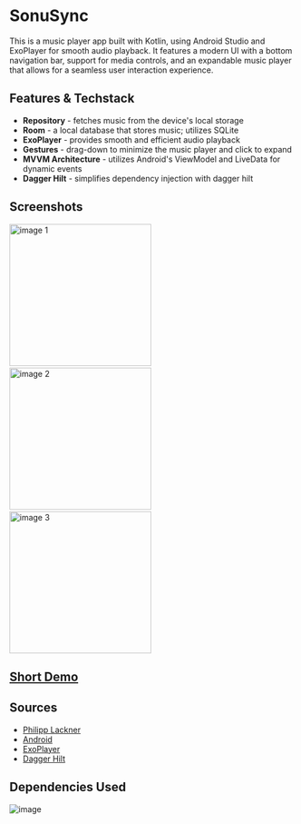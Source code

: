 # SonuSync
This is a  music player app built with Kotlin, using Android Studio and ExoPlayer for smooth audio playback. It features a modern UI with a bottom navigation bar, support for media controls, and an expandable music player that allows for a seamless user interaction experience.

## Features & Techstack
- <b>Repository</b> - fetches music from the device's local storage
- <b>Room</b> - a local database that stores music; utilizes SQLite
- <b>ExoPlayer</b> - provides smooth and efficient audio playback
- <b>Gestures</b> - drag-down to minimize the music player and click to expand
- <b>MVVM Architecture</b> - utilizes Android's ViewModel and LiveData for dynamic events
- <b>Dagger Hilt</b> - simplifies dependency injection with dagger hilt

## Screenshots
<img src="https://github.com/user-attachments/assets/cadbf1ec-b2f4-41cd-949d-490704ffb699" alt="image 1" width="250"/> &nbsp;&nbsp;&nbsp;&nbsp;&nbsp;&nbsp;&nbsp;&nbsp;&nbsp;&nbsp;&nbsp;&nbsp;&nbsp;&nbsp;&nbsp;&nbsp;&nbsp;&nbsp;&nbsp;&nbsp;&nbsp;&nbsp;&nbsp;&nbsp;&nbsp;&nbsp;&nbsp;
<img src="https://github.com/user-attachments/assets/77ff5191-3544-4748-a025-0d41b9fd8c53" alt="image 2" width="250"/> &nbsp;&nbsp;&nbsp;&nbsp;&nbsp;&nbsp;&nbsp;&nbsp;&nbsp;&nbsp;&nbsp;&nbsp;&nbsp;&nbsp;&nbsp;&nbsp;&nbsp;&nbsp;&nbsp;&nbsp;&nbsp;&nbsp;&nbsp;&nbsp;&nbsp;&nbsp;&nbsp;
<img src="https://github.com/user-attachments/assets/0fcd9989-7f17-46e7-88c6-70eaeb7305d8" alt="image 3" width="250"/> 

## [Short Demo](https://github.com/user-attachments/assets/44acf043-bd8e-48b1-821d-25a537b4a1ea)

## Sources
- [Philipp Lackner](https://www.youtube.com/@PhilippLackner/featured)
- [Android](https://developer.android.com/guide)
- [ExoPlayer](https://developer.android.com/media/media3)
- [Dagger Hilt](https://youtu.be/bbMsuI2p1DQ)

## Dependencies Used
![image](https://github.com/user-attachments/assets/54e02f3d-82c2-4461-b28c-e13b914acbb0)



